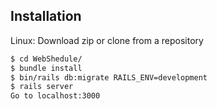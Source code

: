 ## Installation
Linux:
Download zip or clone from a repository
```bash
$ cd WebShedule/
$ bundle install
$ bin/rails db:migrate RAILS_ENV=development
$ rails server
Go to localhost:3000
